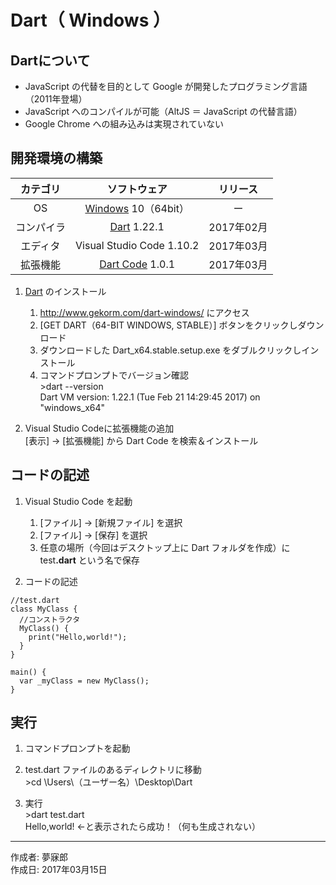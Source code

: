 # Dart（ Windows ）

## Dartについて

* JavaScript の代替を目的として Google が開発したプログラミング言語（2011年登場）
* JavaScript へのコンパイルが可能（AltJS ＝ JavaScript の代替言語）
* Google Chrome への組み込みは実現されていない

## 開発環境の構築

|カテゴリ|ソフトウェア|リリース|
|:--:|:--:|:--:|
|OS|[Windows](https://ja.wikipedia.org/wiki/Microsoft_Windows) 10（64bit）|ー|
|コンパイラ|[Dart](http://www.gekorm.com/dart-windows/) 1.22.1|2017年02月|
|エディタ|Visual Studio Code 1.10.2|2017年03月|
|拡張機能|[Dart Code](https://github.com/Dart-Code/Dart-Code/releases) 1.0.1|2017年03月|

1. [Dart](https://ja.wikipedia.org/wiki/Dart) のインストール
    1. http://www.gekorm.com/dart-windows/ にアクセス
    1. [GET DART（64-BIT WINDOWS, STABLE）] ボタンをクリックしダウンロード
    1. ダウンロードした Dart_x64.stable.setup.exe をダブルクリックしインストール
    1. コマンドプロンプトでバージョン確認  
        \>dart --version  
        Dart VM version: 1.22.1 (Tue Feb 21 14:29:45 2017) on "windows_x64"

1. Visual Studio Codeに拡張機能の追加  
    [表示] → [拡張機能] から Dart Code を検索＆インストール

## コードの記述

1. Visual Studio Code を起動
    1. [ファイル] → [新規ファイル] を選択
    1. [ファイル] → [保存] を選択
    1. 任意の場所（今回はデスクトップ上に Dart フォルダを作成）に test<b>.dart</b> という名で保存

1. コードの記述
```
//test.dart
class MyClass {
  //コンストラクタ
  MyClass() {
    print("Hello,world!");
  }
}

main() {
  var _myClass = new MyClass();
}
```

## 実行

1. コマンドプロンプトを起動

1. test.dart ファイルのあるディレクトリに移動  
  \>cd \Users\（ユーザー名）\Desktop\Dart

1. 実行  
  \>dart test.dart  
  Hello,world! ←と表示されたら成功！（何も生成されない）
  
***
作成者: 夢寐郎  
作成日: 2017年03月15日
